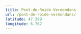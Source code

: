 ```yaml
---
title: Pont-de-Roide-Vermondans
url: /pont-de-roide-vermondans/
latitude: 47.389
longitude: 6.767
---
```

